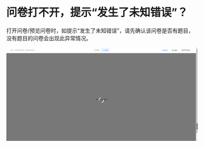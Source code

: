 # 问卷打不开，提示“发生了未知错误”？

打开问卷/预览问卷时，如提示“发生了未知错误”，请先确认该问卷是否有题目，没有题目的问卷会出现此异常情况。

![提示“发生了未知错误”](<../../.gitbook/assets/image (180).png>)
